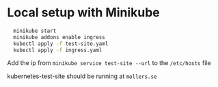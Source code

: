 # Local setup with Minikube

```sh
  minikube start
  minikube addons enable ingress
  kubectl apply -f test-site.yaml
  kubectl apply -f ingress.yaml
```

Add the ip from `minikube service test-site --url` to the `/etc/hosts` file

kubernetes-test-site should be running at `mollers.se` 
